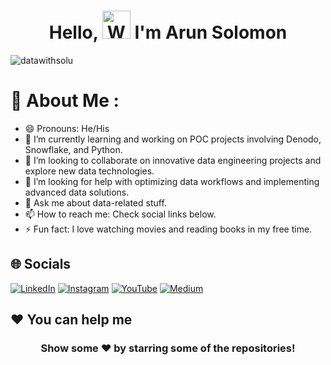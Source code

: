 <h1 align="center"> Hello, <img src="https://raw.githubusercontent.com/nixin72/nixin72/master/wave.gif" alt="Waving hand animated gif" height="45" width="45" /> I'm Arun Solomon</h1>

<p align="left"> <img src="https://komarev.com/ghpvc/?username=datawithsolu&label=Views&color=blue&style=plastic&style=for-the-badge" alt="datawithsolu" /> </p>

# 💫 About Me :
- 😄 Pronouns: He/His
- 🔭 I’m currently learning and working on POC projects involving Denodo, Snowflake, and Python.
- 👯 I’m looking to collaborate on innovative data engineering projects and explore new data technologies.
- 🤔 I’m looking for help with optimizing data workflows and implementing advanced data solutions.
- 💬 Ask me about data-related stuff.
- 📫 How to reach me: Check social links below.
- ⚡ Fun fact: I love watching movies and reading books in my free time.

## 🌐 Socials
[![LinkedIn](https://img.shields.io/badge/LinkedIn-0077B5?style=for-the-badge&logo=linkedin&logoColor=white)](https://linkedin.com/in/aruncsolomon) 
[![Instagram](https://img.shields.io/badge/Instagram-E4405F?style=for-the-badge&logo=instagram&logoColor=white)](https://instagram.com/datawithsolu) 
[![YouTube](https://img.shields.io/badge/YouTube-FF0000?style=for-the-badge&logo=youtube&logoColor=white)](https://youtube.com/datawithsolu) 
[![Medium](https://img.shields.io/badge/Medium-12100E?style=for-the-badge&logo=medium&logoColor=white)](https://medium.com/@aruncsolomon) 

## ❤️ You can help me
<div align="center">
  
### Show some ❤️ by starring some of the repositories!

</div>
